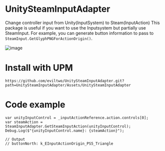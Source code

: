# UnitySteamInputAdapter
Change controller input from Unity(InputSystem) to Steam(InputAction)
This package is useful if you want to use the Inputsystem but partially use SteamInput.
For example, you can generate button information to pass to `SteamInput.GetGlyphPNGForActionOrigin()`.

![image](https://github.com/eviltwo/UnitySteamInputAdapter/assets/7721151/73e78a15-4096-4467-8a72-d89027b821fb)

# Install with UPM
```
https://github.com/eviltwo/UnitySteamInputAdapter.git?path=UnitySteamInputAdapter/Assets/UnitySteamInputAdapter
```

# Code example
```
var unityInputControl = _inputActionReference.action.controls[0];
var steamAction = SteamInputAdapter.GetSteamInputAction(unityInputControl);
Debug.Log($"{unityInputControl.name}: {steamAction}");

// Output
// buttonNorth: k_EInputActionOrigin_PS5_Triangle
```
